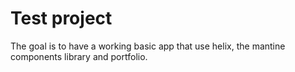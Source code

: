 # Test project

The goal is to have a working basic app that use helix, the mantine components library and portfolio.


